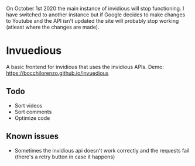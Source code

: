 On October 1st 2020 the main instance of invidious will stop functioning. I have switched to another instance but if Google decides to make changes to Youtube and the API isn't updated the site will probably stop working (atleast where the changes are made).

# Invuedious
 A basic frontend for invidious that uses the invidious APIs. Demo: https://bocchilorenzo.github.io/invuedious

## Todo
- Sort videos
- Sort comments
- Optimize code

## Known issues
- Sometimes the invidious api doesn't work correctly and the requests fail (there's a retry button in case it happens)

